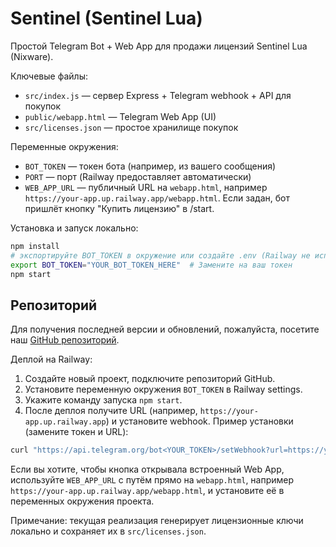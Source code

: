 # Sentinel (Sentinel Lua)

Простой Telegram Bot + Web App для продажи лицензий Sentinel Lua (Nixware).

Ключевые файлы:
- `src/index.js` — сервер Express + Telegram webhook + API для покупок
- `public/webapp.html` — Telegram Web App (UI)
- `src/licenses.json` — простое хранилище покупок

Переменные окружения:
- `BOT_TOKEN` — токен бота (например, из вашего сообщения)
- `PORT` — порт (Railway предоставляет автоматически)
- `WEB_APP_URL` — публичный URL на `webapp.html`, например `https://your-app.up.railway.app/webapp.html`. Если задан, бот пришлёт кнопку "Купить лицензию" в /start.

Установка и запуск локально:

```bash
npm install
# экспортируйте BOT_TOKEN в окружение или создайте .env (Railway не использует .env)
export BOT_TOKEN="YOUR_BOT_TOKEN_HERE"  # Замените на ваш токен
npm start
```
## Репозиторий
Для получения последней версии и обновлений, пожалуйста, посетите наш [GitHub репозиторий](https://github.com/MortexSchmidt/Sentinel.git).

Деплой на Railway:
1. Создайте новый проект, подключите репозиторий GitHub.
2. Установите переменную окружения `BOT_TOKEN` в Railway settings.
3. Укажите команду запуска `npm start`.
4. После деплоя получите URL (например, `https://your-app.up.railway.app`) и установите webhook. Пример установки (замените токен и URL):

```bash
curl "https://api.telegram.org/bot<YOUR_TOKEN>/setWebhook?url=https://your-app.up.railway.app/webhook"
```

Если вы хотите, чтобы кнопка открывала встроенный Web App, используйте `WEB_APP_URL` с путём прямо на `webapp.html`, например `https://your-app.up.railway.app/webapp.html`, и установите её в переменных окружения проекта.

Примечание: текущая реализация генерирует лицензионные ключи локально и сохраняет их в `src/licenses.json`.
